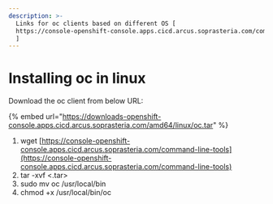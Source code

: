 ```yaml
---
description: >-
  Links for oc clients based on different OS [
  https://console-openshift-console.apps.cicd.arcus.soprasteria.com/command-line-tools
  ]
---
```


# Installing oc in linux

Download the oc client from below URL:

{% embed url="https://downloads-openshift-console.apps.cicd.arcus.soprasteria.com/amd64/linux/oc.tar" %}

1. wget [https://console-openshift-console.apps.cicd.arcus.soprasteria.com/command-line-tools](https://console-openshift-console.apps.cicd.arcus.soprasteria.com/command-line-tools)
2. tar -xvf <.tar>
3. sudo mv oc /usr/local/bin
4. chmod +x /usr/local/bin/oc
